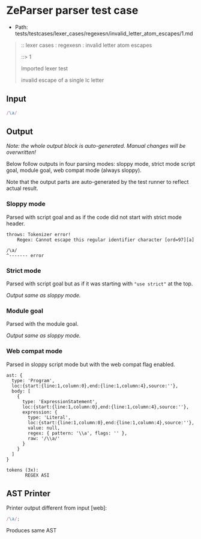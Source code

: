 # ZeParser parser test case

- Path: tests/testcases/lexer_cases/regexesn/invalid_letter_atom_escapes/1.md

> :: lexer cases : regexesn : invalid letter atom escapes
>
> ::> 1
>
> Imported lexer test
>
> invalid escape of a single lc letter

## Input

`````js
/\a/
`````

## Output

_Note: the whole output block is auto-generated. Manual changes will be overwritten!_

Below follow outputs in four parsing modes: sloppy mode, strict mode script goal, module goal, web compat mode (always sloppy).

Note that the output parts are auto-generated by the test runner to reflect actual result.

### Sloppy mode

Parsed with script goal and as if the code did not start with strict mode header.

`````
throws: Tokenizer error!
    Regex: Cannot escape this regular identifier character [ord=97][a]

/\a/
^------- error
`````

### Strict mode

Parsed with script goal but as if it was starting with `"use strict"` at the top.

_Output same as sloppy mode._

### Module goal

Parsed with the module goal.

_Output same as sloppy mode._

### Web compat mode

Parsed in sloppy script mode but with the web compat flag enabled.

`````
ast: {
  type: 'Program',
  loc:{start:{line:1,column:0},end:{line:1,column:4},source:''},
  body: [
    {
      type: 'ExpressionStatement',
      loc:{start:{line:1,column:0},end:{line:1,column:4},source:''},
      expression: {
        type: 'Literal',
        loc:{start:{line:1,column:0},end:{line:1,column:4},source:''},
        value: null,
        regex: { pattern: '\\a', flags: '' },
        raw: '/\\a/'
      }
    }
  ]
}

tokens (3x):
       REGEX ASI
`````


## AST Printer

Printer output different from input [web]:

````js
/\a/;
````

Produces same AST
